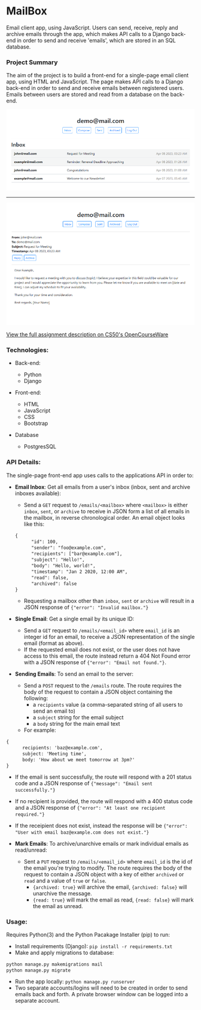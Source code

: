 # MailBox
Email client app, using JavaScript. Users can send, receive, reply and archive emails through the app, which makes API calls to a Django back-end in order to send and receive 'emails', which are stored in an SQL database.

### Project Summary
The aim of the project is to build a front-end for a single-page email client app, using HTML and JavaScript. The page makes API calls to a Django back-end in order to send and receive emails between registered users. Emails between users are stored and read from a database on the back-end.

<img src="staticfiles_build/static/mail-inbox.png" alt="Screenshot of the project">
<hr>
<img src="staticfiles_build/static/mailbox.png" alt="Screenshot of the project">

[View the full assignment description on CS50's OpenCourseWare](https://cs50.harvard.edu/web/2020/projects/3/mail/)

### Technologies:

* Back-end:
  * Python
  * Django

* Front-end:
  * HTML
  * JavaScript
  * CSS 
  * Bootstrap

* Database
  * PostgresSQL

### API Details:

The single-page front-end app uses calls to the applications API in order to:

* **Email Inbox**: Get all emails from a user's inbox (inbox, sent and archive inboxes available):
  * Send a `GET` request to `/emails/<mailbox>` where `<mailbox>` is either `inbox`, `sent`, or `archive` to receive in JSON form a list of all emails in the mailbox, in reverse chronological order. An email object looks like this:
  ```
  {
        "id": 100,
        "sender": "foo@example.com",
        "recipients": ["bar@example.com"],
        "subject": "Hello!",
        "body": "Hello, world!",
        "timestamp": "Jan 2 2020, 12:00 AM",
        "read": false,
        "archived": false
  }
    ```
  * Requesting a mailbox other than `inbox`, `sent` or `archive` will result in a JSON response of `{"error": "Invalid mailbox."}`

* **Single Email**: Get a single email by its unique ID:
  * Send a `GET` request to `/emails/<email_id>` where `email_id` is an integer id for an email, to receive a JSON representation of the single email (format as above).
  * If the requested email does not exist, or the user does not have access to this email, the route instead return a 404 Not Found error with a JSON response of `{"error": "Email not found."}`.

* **Sending Emails**: To send an email to the server:
  * Send a `POST` request to the `/emails` route. The route requires the body of the request to contain a JSON object containing the following:
    * a `recipients` value (a comma-separated string of all users to send an email to)
    * a `subject` string for the email subject
    * a `body` string for the main email text
  * For example:
```
{
      recipients: 'baz@example.com',
      subject: 'Meeting time',
      body: 'How about we meet tomorrow at 3pm?'
}
```
  * If the email is sent successfully, the route will respond with a 201 status code and a JSON response of `{"message": "Email sent successfully."}`
  * If no recipient is provided, the route will respond with a 400 status code and a JSON response of `{"error": "At least one recipient required."}`
  * If the receipient does not exist, instead the response will be `{"error": "User with email baz@example.com does not exist."}`

* **Mark Emails**: To archive/unarchive emails or mark individual emails as read/unread:
  * Sent a `PUT` request to `/emails/<email_id>` where `email_id` is the id of the email you're trying to modify. The route requires the body of the request to contain a JSON object with a key of either `archived` or `read` and a value of `true` or `false`.
    * `{archived: true}` will archive the email, `{archived: false}` will unarchive the message.
    * `{read: true}` will mark the email as read, `{read: false}` will mark the email as unread.

### Usage:

Requires Python(3) and the Python Pacakage Installer (pip) to run:
* Install requirements (Django): `pip install -r requirements.txt`
* Make and apply migrations to database:

```
python manage.py makemigrations mail
python manage.py migrate
```
* Run the app locally: `python manage.py runserver`
* Two separate accounts/logins will need to be created in order to send emails back and forth. A private browser window can be logged into a separate account.